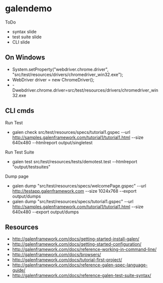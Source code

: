 # galendemo


ToDo
* syntax slide
* test suite slide
* CLI slide

## On Windows
* System.setProperty("webdriver.chrome.driver", "src/test/resources/drivers/chromedriver_win32.exe");
* WebDriver driver = new ChromeDriver();
* -Dwebdriver.chrome.driver=src/test/resources/drivers/chromedriver_win32.exe

## CLI cmds
Run Test
* galen check src/test/resources/specs/tutorial1.gspec --url http://samples.galenframework.com/tutorial1/tutorial1.html --size 640x480 --htmlreport output/singletest

Run Test Suite
* galen test src/test/resources/tests/demotest.test --htmlreport "output/testsuites"

Dump page
* galen dump "src/test/resources/specs/welcomePage.gspec" --url http://testapp.galenframework.com --size 1024x768 --export output/dumps
* galen dump "src/test/resources/specs/tutorial1.gspec" --url http://samples.galenframework.com/tutorial1/tutorial1.html --size 640x480 --export output/dumps


## Resources
* http://galenframework.com/docs/getting-started-install-galen/
* http://galenframework.com/docs/getting-started-configuration/
* http://galenframework.com/docs/reference-working-in-command-line/
* http://galenframework.com/docs/browsers/
* http://galenframework.com/docs/tutorial-first-project/
* http://galenframework.com/docs/reference-galen-spec-language-guide/
* http://galenframework.com/docs/reference-galen-test-suite-syntax/